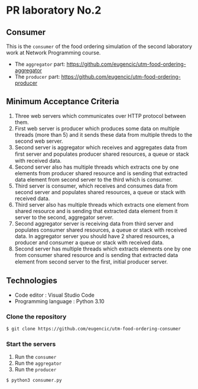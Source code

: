 # PR laboratory No.2

## Consumer

This is the `consumer` of the food ordering simulation of the second laboratory work at Network Programming course.
* The `aggregator` part: https://github.com/eugencic/utm-food-ordering-aggregator
* The `producer` part: https://github.com/eugencic/utm-food-ordering-producer

## Minimum Acceptance Criteria

1. Three web servers which communicates over HTTP protocol between them.
2. First web server is producer which produces some data on multiple threads (more than 5) and it sends these data from multiple threds to the second web server.
3. Second server is aggregator which receives and aggregates data from ﬁrst server and populates producer shared resources, a queue or stack with received data.
4. Second server also has multiple threads which extracts one by one elements from producer shared resource and is
sending that extracted data element from second server to the third which is consumer.
5. Third server is consumer, which receives and consumes data from second server and populates shared resources, a queue
or stack with received data.
6. Third server also has multiple threads which extracts one element from shared resource and is sending that extracted data element from it server to the second, aggregator server.
7. Second aggregator server is receiving data from third server and populates consumer shared resources, a queue or stack with received data. In aggregator server you should have 2 shared resources, a producer and consumer a queue or stack with received data.
8. Second server has multiple threads which extracts elements one by one from consumer shared resource and is sending
that extracted data element from second server to the ﬁrst, initial producer server.

## Technologies

* Code editor : Visual Studio Code
* Programming language : Python 3.10

### Clone the repository
```bash
$ git clone https://github.com/eugencic/utm-food-ordering-consumer
```

### Start the servers

1. Run the `consumer`
2. Run the `aggregator`
3. Run the `producer`
```bash
$ python3 consumer.py
```
